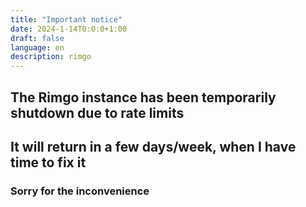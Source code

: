 ```yaml
---
title: "Important notice"
date: 2024-1-14T0:0:0+1:00
draft: false
language: en
description: rimgo
---
```


## The Rimgo instance has been temporarily shutdown due to rate limits
## It will return in a few days/week, when I have time to fix it

### Sorry for the inconvenience